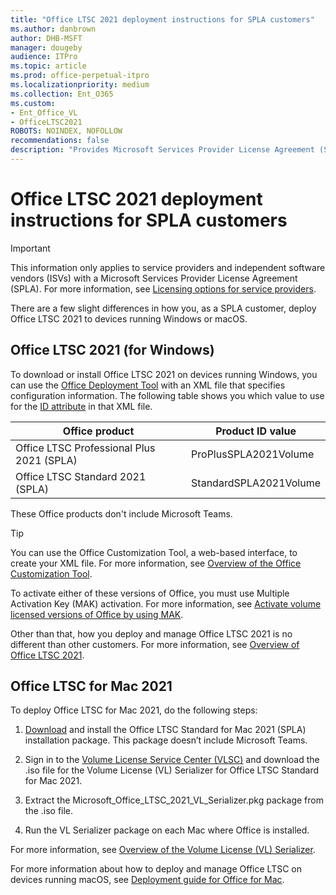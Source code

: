 ```yaml
---
title: "Office LTSC 2021 deployment instructions for SPLA customers"
ms.author: danbrown
author: DHB-MSFT
manager: dougeby
audience: ITPro
ms.topic: article
ms.prod: office-perpetual-itpro
ms.localizationpriority: medium
ms.collection: Ent_O365
ms.custom: 
- Ent_Office_VL
- OfficeLTSC2021
ROBOTS: NOINDEX, NOFOLLOW
recommendations: false
description: "Provides Microsoft Services Provider License Agreement (SPLA) customers with instructions for deploying Office LTSC 2021"
---
```


# Office LTSC 2021 deployment instructions for SPLA customers

> [!IMPORTANT]
> This information only applies to service providers and independent software vendors (ISVs) with a Microsoft Services Provider License Agreement (SPLA). For more information, see [Licensing options for service providers](https://www.microsoft.com/licensing/licensing-programs/spla-program).

There are a few slight differences in how you, as a SPLA customer, deploy Office LTSC 2021 to devices running Windows or macOS.

## Office LTSC 2021 (for Windows)

To download or install Office LTSC 2021 on devices running Windows, you can use the [Office Deployment Tool](../overview-office-deployment-tool.md) with an XML file that specifies configuration information. The following table shows you which value to use for the [ID attribute](../office-deployment-tool-configuration-options.md#id-attribute-part-of-product-element) in that XML file.

|Office product |Product ID value  |
|---------|---------|
|Office LTSC Professional Plus 2021 (SPLA) | ProPlusSPLA2021Volume|
|Office LTSC Standard 2021 (SPLA) |StandardSPLA2021Volume |

These Office products don't include Microsoft Teams.

> [!TIP]
> You can use the Office Customization Tool, a web-based interface, to create your XML file. For more information, see [Overview of the Office Customization Tool](../admincenter/overview-office-customization-tool.md).

To activate either of these versions of Office, you must use Multiple Activation Key (MAK) activation. For more information, see [Activate volume licensed versions of Office by using MAK](../vlactivation/activate-office-by-using-mak.md).

Other than that, how you deploy and manage Office LTSC 2021 is no different than other customers. For more information, see [Overview of Office LTSC 2021](overview.md).

## Office LTSC for Mac 2021

To deploy Office LTSC for Mac 2021, do the following steps:

1. [Download](https://go.microsoft.com/fwlink/?linkid=525133) and install the Office LTSC Standard for Mac 2021 (SPLA) installation package. This package doesn’t include Microsoft Teams.

2. Sign in to the [Volume License Service Center (VLSC)](https://www.microsoft.com/licensing/servicecenter/default.aspx) and download the .iso file for the Volume License (VL) Serializer for Office LTSC Standard for Mac 2021.

3. Extract the Microsoft_Office_LTSC_2021_VL_Serializer.pkg package from the .iso file.

4. Run the VL Serializer package on each Mac where Office is installed.

For more information, see [Overview of the Volume License (VL) Serializer](../mac/volume-license-serializer.md).

For more information about how to deploy and manage Office LTSC on devices running macOS, see [Deployment guide for Office for Mac](../mac/deployment-guide-for-office-for-mac.md).

